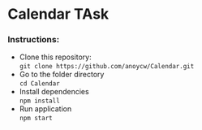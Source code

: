 # Calendar TAsk

### Instructions:

- Clone this repository:  
  `git clone https://github.com/anoycw/Calendar.git`
- Go to the folder directory  
   `cd Calendar`
- Install dependencies  
  `npm install`
- Run application  
  `npm start`
